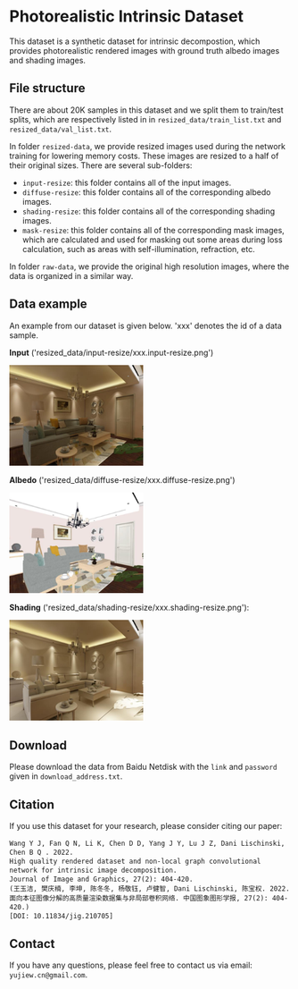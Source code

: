 # Photorealistic Intrinsic Dataset
This dataset is a synthetic dataset for intrinsic decompostion, which provides photorealistic rendered images with ground truth albedo images and shading images.


## File structure
There are about 20K samples in this dataset and we split them to train/test splits, which are respectively listed in in `resized_data/train_list.txt` and `resized_data/val_list.txt`. 

In folder `resized-data`, we provide resized images used during the network training for lowering memory costs. These images are resized to a half of their original sizes. There are several sub-folders:

* `input-resize`: this folder contains all of the input images.
* `diffuse-resize`: this folder contains all of the corresponding albedo images.
* `shading-resize`: this folder contains all of the corresponding shading images.
* `mask-resize`: this folder contains all of the corresponding mask images, which are calculated and used for masking out some areas during loss calculation, such as areas with self-illumination, refraction, etc. 

In folder `raw-data`, we provide the original high resolution images, where the data is organized in a similar way.

## Data example
An example from our dataset is given below. 'xxx' denotes the id of a data sample. 

**Input** ('resized_data/input-resize/xxx.input-resize.png')

<img src="example/02064143.input-resize.jpg" alt="MarineGEO circle logo" style="height: 180px; width:240px;"/>

**Albedo** ('resized_data/diffuse-resize/xxx.diffuse-resize.png')

<img src="example/02064143.diffuse-resize.jpg" alt="MarineGEO circle logo" style="height: 180px; width:240px;"/>

**Shading** ('resized_data/shading-resize/xxx.shading-resize.png'):

<img src="example/02064143.shading-resize.jpg" alt="MarineGEO circle logo" style="height: 180px; width:240px;"/>

## Download
Please download the data from Baidu Netdisk with the `link` and `password` given in `download_address.txt`.

## Citation
If you use this dataset for your research, please consider citing our paper: 
```
Wang Y J, Fan Q N, Li K, Chen D D, Yang J Y, Lu J Z, Dani Lischinski, Chen B Q . 2022. 
High quality rendered dataset and non-local graph convolutional network for intrinsic image decomposition. 
Journal of Image and Graphics, 27(2): 404-420. 
(王玉洁, 樊庆楠, 李坤, 陈冬冬, 杨敬钰, 卢健智, Dani Lischinski, 陈宝权. 2022. 
面向本征图像分解的高质量渲染数据集与非局部卷积网络. 中国图象图形学报, 27(2): 404-420.) 
[DOI: 10.11834/jig.210705]
```


## Contact
If you have any questions, please feel free to contact us via email: `yujiew.cn@gmail.com`.
